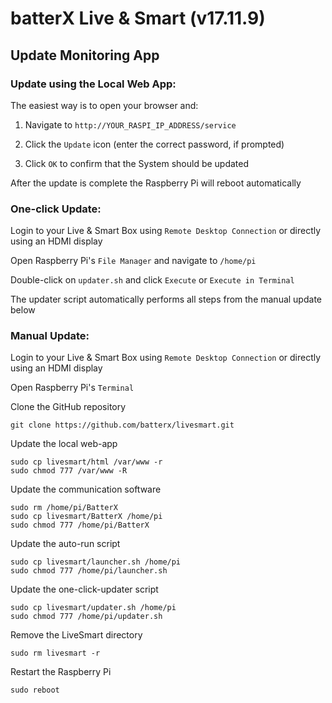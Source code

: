 # batterX Live & Smart (v17.11.9)

## Update Monitoring App

### Update using the Local Web App:

The easiest way is to open your browser and:

1. Navigate to `http://YOUR_RASPI_IP_ADDRESS/service`

2. Click the `Update` icon (enter the correct password, if prompted)

3. Click `OK` to confirm that the System should be updated

After the update is complete the Raspberry Pi will reboot automatically

### One-click Update:

Login to your Live & Smart Box using `Remote Desktop Connection` or directly using an HDMI display

Open Raspberry Pi's `File Manager` and navigate to `/home/pi`

Double-click on `updater.sh` and click `Execute` or `Execute in Terminal`

The updater script automatically performs all steps from the manual update below

### Manual Update:

Login to your Live & Smart Box using `Remote Desktop Connection` or directly using an HDMI display

Open Raspberry Pi's `Terminal`

Clone the GitHub repository
```
git clone https://github.com/batterx/livesmart.git
```

Update the local web-app
```
sudo cp livesmart/html /var/www -r
sudo chmod 777 /var/www -R
```

Update the communication software
```
sudo rm /home/pi/BatterX
sudo cp livesmart/BatterX /home/pi
sudo chmod 777 /home/pi/BatterX
```

Update the auto-run script
```
sudo cp livesmart/launcher.sh /home/pi
sudo chmod 777 /home/pi/launcher.sh
```

Update the one-click-updater script
```
sudo cp livesmart/updater.sh /home/pi
sudo chmod 777 /home/pi/updater.sh
```

Remove the LiveSmart directory
```
sudo rm livesmart -r
```

Restart the Raspberry Pi
```
sudo reboot
```
